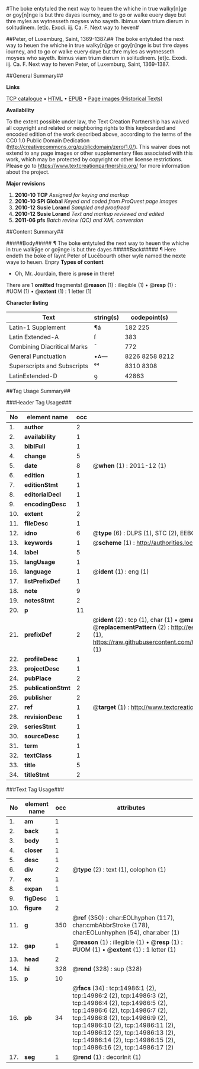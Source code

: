 #The boke entytuled the next way to heuen the whiche in true walky[n]ge or goy[n]nge is but thre dayes iourney, and to go or walke euery daye but thre myles as wytnesseth moyses who sayeth. Ibimus viam trium dierum in solitudinem. [et]c. Exodi. iij. Ca. F. Next way to heven#

##Peter, of Luxemburg, Saint, 1369-1387.##
The boke entytuled the next way to heuen the whiche in true walky[n]ge or goy[n]nge is but thre dayes iourney, and to go or walke euery daye but thre myles as wytnesseth moyses who sayeth. Ibimus viam trium dierum in solitudinem. [et]c. Exodi. iij. Ca. F.
Next way to heven
Peter, of Luxemburg, Saint, 1369-1387.

##General Summary##

**Links**

[TCP catalogue](http://www.ota.ox.ac.uk/tcp/)  • 
[HTML](http://tei.it.ox.ac.uk/tcp/Texts-HTML/free/A09/A09515.html)  • 
[EPUB](http://tei.it.ox.ac.uk/tcp/Texts-EPUB/free/A09/A09515.epub) • 
[Page images (Historical Texts)](https://historicaltexts.jisc.ac.uk/eebo-99849816e)

**Availability**

To the extent possible under law, the Text Creation Partnership has waived all copyright and related or neighboring rights to this keyboarded and encoded edition of the work described above, according to the terms of the CC0 1.0 Public Domain Dedication (http://creativecommons.org/publicdomain/zero/1.0/). This waiver does not extend to any page images or other supplementary files associated with this work, which may be protected by copyright or other license restrictions. Please go to https://www.textcreationpartnership.org/ for more information about the project.

**Major revisions**

1. __2010-10__ __TCP__ *Assigned for keying and markup*
1. __2010-10__ __SPi Global__ *Keyed and coded from ProQuest page images*
1. __2010-12__ __Susie Lorand__ *Sampled and proofread*
1. __2010-12__ __Susie Lorand__ *Text and markup reviewed and edited*
1. __2011-06__ __pfs__ *Batch review (QC) and XML conversion*

##Content Summary##

#####Body#####
¶ The boke entytuled the next way to heuen the whiche in true walkȳge or goȳnge is but thre dayes 
#####Back#####
¶ Here endeth the boke of ſaynt Peter of Lucēbourth other wyſe named the nexte waye to heuen. Enpry
**Types of content**

  * Oh, Mr. Jourdain, there is **prose** in there!

There are 1 **omitted** fragments! 
 @__reason__ (1) : illegible (1)  •  @__resp__ (1) : #UOM (1)  •  @__extent__ (1) : 1 letter (1)

**Character listing**


|Text|string(s)|codepoint(s)|
|---|---|---|
|Latin-1 Supplement|¶á|182 225|
|Latin Extended-A|ſ|383|
|Combining             Diacritical Marks|̄|772|
|General Punctuation|•⁂—|8226 8258 8212|
|Superscripts             and Subscripts|⁶⁴|8310 8308|
|LatinExtended-D|ꝯ|42863|

##Tag Usage Summary##

###Header Tag Usage###

|No|element name|occ|attributes|
|---|---|---|---|
|1.|__author__|2||
|2.|__availability__|1||
|3.|__biblFull__|1||
|4.|__change__|5||
|5.|__date__|8| @__when__ (1) : 2011-12 (1)|
|6.|__edition__|1||
|7.|__editionStmt__|1||
|8.|__editorialDecl__|1||
|9.|__encodingDesc__|1||
|10.|__extent__|2||
|11.|__fileDesc__|1||
|12.|__idno__|6| @__type__ (6) : DLPS (1), STC (2), EEBO-CITATION (1), PROQUEST (1), VID (1)|
|13.|__keywords__|1| @__scheme__ (1) : http://authorities.loc.gov/ (1)|
|14.|__label__|5||
|15.|__langUsage__|1||
|16.|__language__|1| @__ident__ (1) : eng (1)|
|17.|__listPrefixDef__|1||
|18.|__note__|9||
|19.|__notesStmt__|2||
|20.|__p__|11||
|21.|__prefixDef__|2| @__ident__ (2) : tcp (1), char (1)  •  @__matchPattern__ (2) : ([0-9\-]+):([0-9IVX]+) (1), (.+) (1)  •  @__replacementPattern__ (2) : http://eebo.chadwyck.com/downloadtiff?vid=$1&page=$2 (1), https://raw.githubusercontent.com/textcreationpartnership/Texts/master/tcpchars.xml#$1 (1)|
|22.|__profileDesc__|1||
|23.|__projectDesc__|1||
|24.|__pubPlace__|2||
|25.|__publicationStmt__|2||
|26.|__publisher__|2||
|27.|__ref__|1| @__target__ (1) : http://www.textcreationpartnership.org/docs/. (1)|
|28.|__revisionDesc__|1||
|29.|__seriesStmt__|1||
|30.|__sourceDesc__|1||
|31.|__term__|1||
|32.|__textClass__|1||
|33.|__title__|5||
|34.|__titleStmt__|2||


###Text Tag Usage###

|No|element name|occ|attributes|
|---|---|---|---|
|1.|__am__|1||
|2.|__back__|1||
|3.|__body__|1||
|4.|__closer__|1||
|5.|__desc__|1||
|6.|__div__|2| @__type__ (2) : text (1), colophon (1)|
|7.|__ex__|1||
|8.|__expan__|1||
|9.|__figDesc__|1||
|10.|__figure__|2||
|11.|__g__|350| @__ref__ (350) : char:EOLhyphen (117), char:cmbAbbrStroke (178), char:EOLunhyphen (54), char:aber (1)|
|12.|__gap__|1| @__reason__ (1) : illegible (1)  •  @__resp__ (1) : #UOM (1)  •  @__extent__ (1) : 1 letter (1)|
|13.|__head__|2||
|14.|__hi__|328| @__rend__ (328) : sup (328)|
|15.|__p__|10||
|16.|__pb__|34| @__facs__ (34) : tcp:14986:1 (2), tcp:14986:2 (2), tcp:14986:3 (2), tcp:14986:4 (2), tcp:14986:5 (2), tcp:14986:6 (2), tcp:14986:7 (2), tcp:14986:8 (2), tcp:14986:9 (2), tcp:14986:10 (2), tcp:14986:11 (2), tcp:14986:12 (2), tcp:14986:13 (2), tcp:14986:14 (2), tcp:14986:15 (2), tcp:14986:16 (2), tcp:14986:17 (2)|
|17.|__seg__|1| @__rend__ (1) : decorInit (1)|
